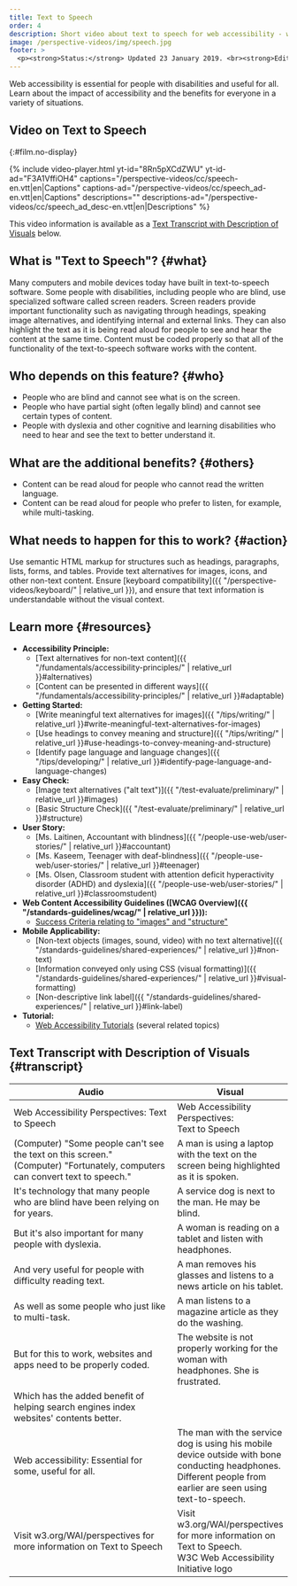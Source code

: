 ```yaml
---
title: Text to Speech
order: 4
description: Short video about text to speech for web accessibility - what is it, who depends on it, and what needs to happen to make it work.
image: /perspective-videos/img/speech.jpg
footer: >
  <p><strong>Status:</strong> Updated 23 January 2019. <br><strong>Editor and project lead:</strong> <a href="https://www.w3.org/People/shadi">Shadi Abou-Zahra</a>. Developed by the <a href="https://www.w3.org/WAI/EO/">Education and Outreach Working Group (EOWG)</a> with support from the <a href="https://www.w3.org/WAI/DEV/">WAI-DEV project</a>, co-funded by the European Commission. Updated with support from the Ford Foundation. <a href="../acknowledgements/">Acknowledgements</a>.</p>
---
```


Web accessibility is essential for people with disabilities and useful
for all. Learn about the impact of accessibility and the benefits for
everyone in a variety of situations.

## Video on Text to Speech
{:#film.no-display}

{% include video-player.html
    yt-id="8Rn5pXCdZWU"
    yt-id-ad="F3A1VffiOH4"
    captions="/perspective-videos/cc/speech-en.vtt|en|Captions"
    captions-ad="/perspective-videos/cc/speech_ad-en.vtt|en|Captions"
    descriptions=""
    descriptions-ad="/perspective-videos/cc/speech_ad_desc-en.vtt|en|Descriptions"
%}

This video information is available as a [Text Transcript with Description of Visuals](#transcript) below.

What is "Text to Speech"? {#what}
-------------------------

Many computers and mobile devices today have built in text-to-speech
software. Some people with disabilities, including people who are blind,
use specialized software called screen readers. Screen readers provide
important functionality such as navigating through headings, speaking
image alternatives, and identifying internal and external links. They
can also highlight the text as it is being read aloud for people to see
and hear the content at the same time. Content must be coded properly so
that all of the functionality of the text-to-speech software works with
the content.

Who depends on this feature? {#who}
----------------------------

-   People who are blind and cannot see what is on the screen.
-   People who have partial sight (often legally blind) and cannot see
    certain types of content.
-   People with dyslexia and other cognitive and learning disabilities
    who need to hear and see the text to better understand it.

What are the additional benefits? {#others}
---------------------------------

-   Content can be read aloud for people who cannot read the written
    language.
-   Content can be read aloud for people who prefer to listen, for
    example, while multi-tasking.

What needs to happen for this to work? {#action}
--------------------------------------

Use semantic HTML markup for structures such as headings, paragraphs,
lists, forms, and tables. Provide text alternatives for images, icons,
and other non-text content. Ensure [keyboard
compatibility]({{ "/perspective-videos/keyboard/" | relative_url }}), and ensure that text information is
understandable without the visual context.

Learn more {#resources}
----------

-   **Accessibility Principle:**
    -   [Text alternatives for non-text
        content]({{ "/fundamentals/accessibility-principles/" | relative_url }}#alternatives)
    -   [Content can be presented in different
        ways]({{ "/fundamentals/accessibility-principles/" | relative_url }}#adaptable)
-   **Getting Started:**
    -   [Write meaningful text alternatives for
        images]({{ "/tips/writing/" | relative_url }}#write-meaningful-text-alternatives-for-images)
    -   [Use headings to convey meaning and
        structure]({{ "/tips/writing/" | relative_url }}#use-headings-to-convey-meaning-and-structure)
    -   [Identify page language and language
        changes]({{ "/tips/developing/" | relative_url }}#identify-page-language-and-language-changes)
-   **Easy Check:**
    -   [Image text alternatives ("alt
        text")]({{ "/test-evaluate/preliminary/" | relative_url }}#images)
    -   [Basic Structure
        Check]({{ "/test-evaluate/preliminary/" | relative_url }}#structure)
-   **User Story:**
    -   [Ms. Laitinen, Accountant with
        blindness]({{ "/people-use-web/user-stories/" | relative_url }}#accountant)
    -   [Ms. Kaseem, Teenager with
        deaf-blindness]({{ "/people-use-web/user-stories/" | relative_url }}#teenager)
    -   [Ms. Olsen, Classroom student with attention deficit
        hyperactivity disorder (ADHD) and
        dyslexia]({{ "/people-use-web/user-stories/" | relative_url }}#classroomstudent)
-   **Web Content Accessibility Guidelines ([WCAG
    Overview]({{ "/standards-guidelines/wcag/" | relative_url }})):**
    -   [Success Criteria relating to "images" and
        "structure"](https://www.w3.org/WAI/WCAG21/quickref/?tags=images%2Cstructure)
-   **Mobile Applicability:**
    -   [Non-text objects (images, sound, video) with no text
        alternative]({{ "/standards-guidelines/shared-experiences/" | relative_url }}#non-text)
    -   [Information conveyed only using CSS (visual
        formatting)]({{ "/standards-guidelines/shared-experiences/" | relative_url }}#visual-formatting)
    -   [Non-descriptive link
        label]({{ "/standards-guidelines/shared-experiences/" | relative_url }}#link-label)
-   **Tutorial:**
    -   [Web Accessibility Tutorials](https://www.w3.org/WAI/tutorials/)
        (several related topics)

## Text Transcript with Description of Visuals {#transcript}

<table>
  <thead>
    <tr>
      <th width="65%">Audio</th>
      <th>Visual</th>
    </tr>
  </thead>
  <tbody>
    <tr>
      <td>Web Accessibility Perspectives: Text to Speech</td>
      <td>Web Accessibility Perspectives:<br>
        Text to Speech</td>
    </tr>
    <tr>
      <td>(Computer) &quot;Some people can't see the text on this screen.&quot;<br>
(Computer)                     &quot;Fortunately, computers can convert text to speech.&quot;</td>
      <td>A man is using a laptop with the text on the screen being highlighted as it is spoken.</td>
    </tr>
    <tr>
      <td>It's technology that many people who are blind have been relying on for years.</td>
      <td>A service dog is next to the man. He may be blind.</td>
    </tr>
    <tr>
      <td>But it's also important for many people with dyslexia.</td>
      <td>A woman is reading on a tablet and listen with headphones.</td>
    </tr>
    <tr>
      <td>And very useful for people with difficulty reading text.</td>
      <td>A man removes his glasses and listens to a news article on his tablet.</td>
    </tr>
    <tr>
      <td>As well as some people who just like to multi-task.</td>
      <td>A man listens to a magazine article as they do the washing.</td>
    </tr>
    <tr>
      <td>But for this to work, websites and apps need to be properly coded.</td>
      <td>The website is not properly working for the woman with headphones. She is frustrated.</td>
    </tr>
    <tr>
      <td>Which has the added benefit of helping search engines index websites' contents better.</td>
      <td>&nbsp;</td>
    </tr>
    <tr>
      <td>Web accessibility: Essential for some, useful for all.</td>
      <td>The man with the service dog is using his mobile device outside with bone conducting headphones. Different people from earlier are seen using text-to-speech.</td>
    </tr>
    <tr>
      <td>Visit w3.org/WAI/perspectives for more information on Text to Speech</td>
      <td>Visit<br>
        w3.org/WAI/perspectives<br>
        for more information on<br>
        Text to Speech. <br>
        W3C Web Accessibility Initiative logo</td>
    </tr>
  </tbody>
</table>
